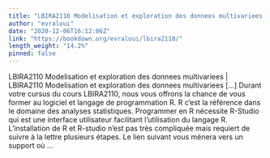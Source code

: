 ```yaml
---
title: "LBIRA2110 Modelisation et exploration des donnees multivariees | LBIRA2110  Modelisation et exploration des donnees multivariees"
author: "evraloui"
date: "2020-12-06T16:12:06Z"
link: "https://bookdown.org/evraloui/lbira2110/"
length_weight: "14.2%"
pinned: false
---
```


LBIRA2110 Modelisation et exploration des donnees multivariees | LBIRA2110 Modelisation et exploration des donnees multivariees [...] Durant votre cursus du cours LBIRA2110, nous vous offrons la chance de vous former au logiciel et langage de programmation R. R c’est la référence dans le domaine des analyses statistiques. Programmer en R nécessite R-Studio qui est une interface utilisateur facilitant l’utilisation du langage R. L’installation de R et R-studio n’est pas très compliquée mais requiert de suivre à la lettre plusieurs étapes. Le lien suivant vous mènera vers un support où ...

